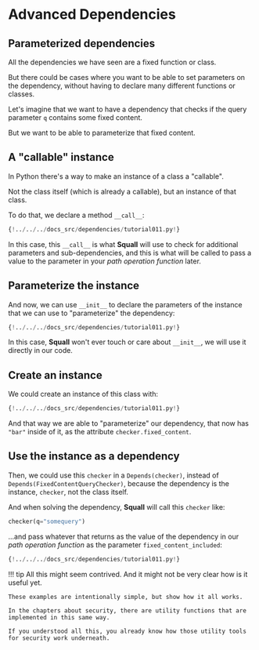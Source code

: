 # Advanced Dependencies

## Parameterized dependencies

All the dependencies we have seen are a fixed function or class.

But there could be cases where you want to be able to set parameters on the dependency, without having to declare many different functions or classes.

Let's imagine that we want to have a dependency that checks if the query parameter `q` contains some fixed content.

But we want to be able to parameterize that fixed content.

## A "callable" instance

In Python there's a way to make an instance of a class a "callable".

Not the class itself (which is already a callable), but an instance of that class.

To do that, we declare a method `__call__`:

```Python hl_lines="10"
{!../../../docs_src/dependencies/tutorial011.py!}
```

In this case, this `__call__` is what **Squall** will use to check for additional parameters and sub-dependencies, and this is what will be called to pass a value to the parameter in your *path operation function* later.

## Parameterize the instance

And now, we can use `__init__` to declare the parameters of the instance that we can use to "parameterize" the dependency:

```Python hl_lines="7"
{!../../../docs_src/dependencies/tutorial011.py!}
```

In this case, **Squall** won't ever touch or care about `__init__`, we will use it directly in our code.

## Create an instance

We could create an instance of this class with:

```Python hl_lines="16"
{!../../../docs_src/dependencies/tutorial011.py!}
```

And that way we are able to "parameterize" our dependency, that now has `"bar"` inside of it, as the attribute `checker.fixed_content`.

## Use the instance as a dependency

Then, we could use this `checker` in a `Depends(checker)`, instead of `Depends(FixedContentQueryChecker)`, because the dependency is the instance, `checker`, not the class itself.

And when solving the dependency, **Squall** will call this `checker` like:

```Python
checker(q="somequery")
```

...and pass whatever that returns as the value of the dependency in our *path operation function* as the parameter `fixed_content_included`:

```Python hl_lines="20"
{!../../../docs_src/dependencies/tutorial011.py!}
```

!!! tip
    All this might seem contrived. And it might not be very clear how is it useful yet.

    These examples are intentionally simple, but show how it all works.

    In the chapters about security, there are utility functions that are implemented in this same way.

    If you understood all this, you already know how those utility tools for security work underneath.
